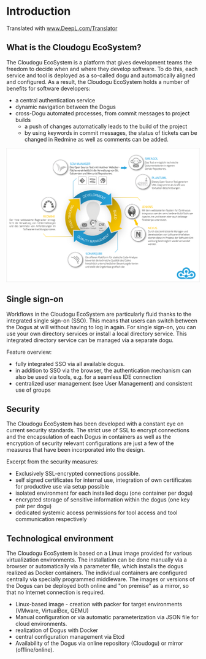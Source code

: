 # Introduction

Translated with www.DeepL.com/Translator

## What is the Cloudogu EcoSystem?
The Cloudogu EcoSystem is a platform that gives development teams the freedom to decide when and where they develop software. To do this, each service and tool is deployed as a so-called dogu and automatically aligned and configured.
As a result, the Cloudogu EcoSystem holds a number of benefits for software developers:

* a central authentication service
* dynamic navigation between the Dogus
* cross-Dogu automated processes, from commit messages to project builds
  * a push of changes automatically leads to the build of the project
  * by using keywords in commit messages, the status of tickets can be changed in Redmine as well as comments can be added.

![Cloudogu Workflow](figures/introduction/Cloudogu_workflow.png)

## Single sign-on
Workflows in the Cloudogu EcoSystem are particularly fluid thanks to the integrated single sign-on (SSO). This means that users can switch between the Dogus at will without having to log in again. For single sign-on, you can use your own directory services or install a local directory service. This integrated directory service can be managed via a separate dogu.


Feature overview:

* fully integrated SSO via all available dogus.
* in addition to SSO via the browser, the authentication mechanism can also be used via tools, e.g. for a seamless IDE connection
* centralized user management (see User Management) and consistent use of groups

## Security
The Cloudogu EcoSystem has been developed with a constant eye on current security standards. The strict use of SSL to encrypt connections and the encapsulation of each Dogus in containers as well as the encryption of security relevant configurations are just a few of the measures that have been incorporated into the design.


Excerpt from the security measures:

* Exclusively SSL-encrypted connections possible.
* self signed certificates for internal use, integration of own certificates for productive use via setup possible
* isolated environment for each installed dogu (one container per dogu)
* encrypted storage of sensitive information within the dogus (one key pair per dogu)
* dedicated systemic access permissions for tool access and tool communication respectively



## Technological environment
The Cloudogu EcoSystem is based on a Linux image provided for various virtualization environments. The installation can be done manually via a browser or automatically via a parameter file, which installs the dogus realized as Docker containers. The individual containers are configured centrally via specially programmed middleware. The images or versions of the Dogus can be deployed both online and "on premise" as a mirror, so that no Internet connection is required.

* Linux-based image - creation with packer for target environments (VMware, VirtualBox, QEMU)
* Manual configuration or via automatic parameterization via JSON file for cloud environments.
* realization of Dogus with Docker
* central configuration management via Etcd
* Availability of the Dogus via online repository (Cloudogu) or mirror (offline/online).
